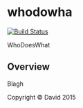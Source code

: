 # whodowha

[![Build Status](https://travis-ci.org/drankard/whodowha.svg?branch=master)](https://travis-ci.org/drankard/whodowha)

WhoDoesWhat

## Overview



Blagh

Copyright © David 2015 